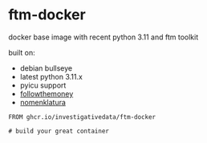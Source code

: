 # ftm-docker

docker base image with recent python 3.11 and ftm toolkit

built on:
- debian bullseye
- latest python 3.11.x
- pyicu support
- [followthemoney](https://github.com/alephdata/followthemoney)
- [nomenklatura](https://github.com/opensanctions/nomenklatura)

```docker
FROM ghcr.io/investigativedata/ftm-docker

# build your great container
```
